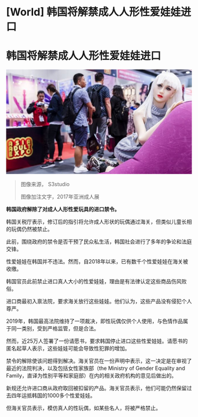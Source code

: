 # [World] 韩国将解禁成人人形性爱娃娃进口

#  韩国将解禁成人人形性爱娃娃进口


![2017年亚洲成人展](_128131755_gettyimages-840399488.jpg)

> 图像来源，  S3studio
>
> 图像加注文字，2017年亚洲成人展

**韩国政府解除了对成人人形性爱玩具的进口禁令。**

韩国关税厅表示，修订后的指引将允许成人形状的玩偶通过海关，但类似儿童长相的玩偶仍然被禁止。

此前，围绕政府的禁令是否干预了民众私生活，韩国社会进行了多年的争论和法庭交锋。

性爱娃娃在韩国并不违法。然而，自2018年以来，已有数千个性爱娃娃在海关被收缴。

韩国官员此前禁止进口真人大小的性爱娃娃，理由是有法律认定这些商品伤风败俗。

进口商最初入禀法院，要求海关放行这些娃娃。他们认为，这些产品没有侵犯个人尊严。

2019年，韩国最高法院维持了一项裁决，即性玩偶仅供个人使用，与色情作品属于同一类别，受到严格监管，但是合法。


然而，近25万人签署了一份请愿书，要求韩国停止进口这些性爱娃娃。请愿书的匿名起草人表示，这些娃娃可能会导致性犯罪的增加。

禁令的解除使该问题得到解决。海关官员在一份声明中表示，这一决定是在审视了最近的法院判决，以及包括女性家族部（the Ministry of Gender Equality and Family，直译为性别平等和家庭部）在内的相关政府机构的意见后做出的。

新规还允许进口商从政府取回被扣留的产品。海关官员表示，他们可能仍然保留过去四年运抵韩国的1000多个性爱娃娃。

但海关官员表示，模仿真人的性玩偶，如某些名人，将被严格禁止。


